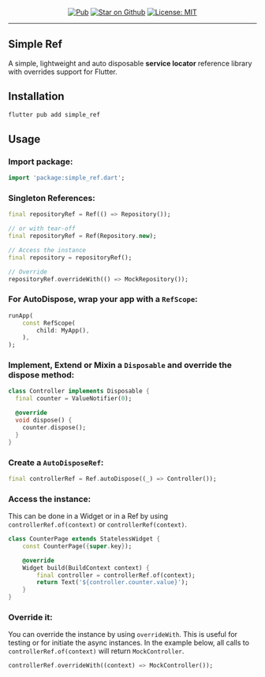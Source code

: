 <p align="center">
<a href="https://pub.dev/packages/simple_ref"><img src="https://img.shields.io/pub/v/simple_ref.svg?color=blue" alt="Pub"></a>
<a href="https://github.com/Eronildo/simple_ref"><img src="https://img.shields.io/github/stars/Eronildo/simple_ref.svg?style=flat&logo=github&colorB=blue&label=stars" alt="Star on Github"></a>
<a href="https://opensource.org/licenses/MIT"><img src="https://img.shields.io/badge/license-MIT-purple.svg" alt="License: MIT"></a>
</p>

---

## Simple Ref

A simple, lightweight and auto disposable **service locator** reference library with overrides support for Flutter.

## Installation

```bash
flutter pub add simple_ref
```

## Usage

### Import package:

```dart
import 'package:simple_ref.dart';
```

### Singleton References:

```dart
final repositoryRef = Ref(() => Repository());

// or with tear-off
final repositoryRef = Ref(Repository.new);

// Access the instance
final repository = repositoryRef();

// Override
repositoryRef.overrideWith(() => MockRepository());
```

### For AutoDispose, wrap your app with a `RefScope`:

```dart
runApp(
    const RefScope(
        child: MyApp(),
    ),
);
```

### Implement, Extend or Mixin a `Disposable` and override the dispose method:

```dart
class Controller implements Disposable {
  final counter = ValueNotifier(0);

  @override
  void dispose() {
    counter.dispose();
  }
}
```

### Create a `AutoDisposeRef`:

```dart
final controllerRef = Ref.autoDispose((_) => Controller());
```

### Access the instance:

This can be done in a Widget or in a Ref by using `controllerRef.of(context)` or `controllerRef(context)`.

```dart
class CounterPage extends StatelessWidget {
    const CounterPage({super.key});

    @override
    Widget build(BuildContext context) {
        final controller = controllerRef.of(context);
        return Text('${controller.counter.value}');
    }
}
```

### Override it:

You can override the instance by using `overrideWith`. This is useful for testing or for initiate the async instances.
In the example below, all calls to `controllerRef.of(context)` will return `MockController`.

```dart
controllerRef.overrideWith((context) => MockController());
```
